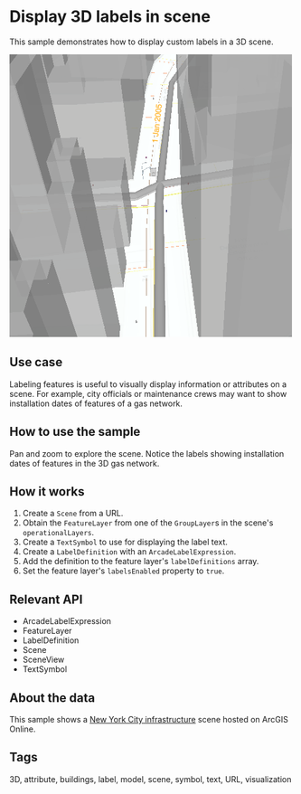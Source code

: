 # Display 3D labels in scene

This sample demonstrates how to display custom labels in a 3D scene.

![](screenshot.png)

## Use case

Labeling features is useful to visually display information or attributes on a scene. For example, city officials or maintenance crews may want to show installation dates of features of a gas network.

## How to use the sample

Pan and zoom to explore the scene. Notice the labels showing installation dates of features in the 3D gas network.

## How it works

1. Create a `Scene` from a URL.
2. Obtain the `FeatureLayer` from one of the `GroupLayer`s in the scene's `operationalLayers`.
3. Create a `TextSymbol` to use for displaying the label text.
4. Create a `LabelDefinition` with an `ArcadeLabelExpression`.
5. Add the definition to the feature layer's `labelDefinitions` array.
6. Set the feature layer's `labelsEnabled` property to `true`.

## Relevant API

* ArcadeLabelExpression
* FeatureLayer
* LabelDefinition
* Scene
* SceneView
* TextSymbol

## About the data

This sample shows a [New York City infrastructure](https://www.arcgis.com/home/item.html?id=850dfee7d30f4d9da0ebca34a533c169) scene hosted on ArcGIS Online.

## Tags

3D, attribute, buildings, label, model, scene, symbol, text, URL, visualization

